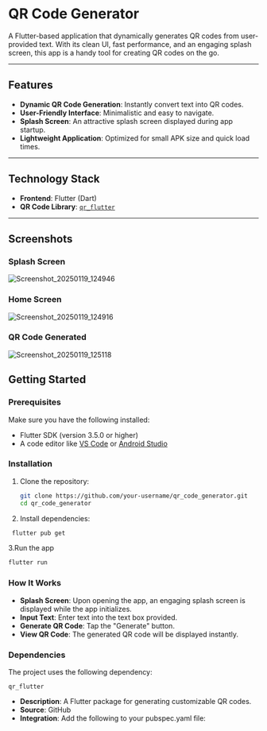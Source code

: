 # QR Code Generator

A Flutter-based application that dynamically generates QR codes from user-provided text. With its clean UI, fast performance, and an engaging splash screen, this app is a handy tool for creating QR codes on the go.

---

## Features

- **Dynamic QR Code Generation**: Instantly convert text into QR codes.
- **User-Friendly Interface**: Minimalistic and easy to navigate.
- **Splash Screen**: An attractive splash screen displayed during app startup.
- **Lightweight Application**: Optimized for small APK size and quick load times.

---

## Technology Stack

- **Frontend**: Flutter (Dart)
- **QR Code Library**: [`qr_flutter`](https://github.com/theyakka/qr.flutter)

---

## Screenshots


### Splash Screen
![Screenshot_20250119_124946](https://github.com/user-attachments/assets/b9375229-1834-4217-b99a-3c37bb3f6a3b)


### Home Screen

![Screenshot_20250119_124916](https://github.com/user-attachments/assets/4403211f-904a-4e74-af95-8720ac72be2b)

### QR Code Generated
![Screenshot_20250119_125118](https://github.com/user-attachments/assets/1617b984-4c80-4bb1-ab2d-67cd4f339a41)


## Getting Started

### Prerequisites

Make sure you have the following installed:
- Flutter SDK (version 3.5.0 or higher)
- A code editor like [VS Code](https://code.visualstudio.com/) or [Android Studio](https://developer.android.com/studio)

### Installation

1. Clone the repository:
   ```bash
   git clone https://github.com/your-username/qr_code_generator.git
   cd qr_code_generator
2. Install dependencies:
 ```bash
  flutter pub get
   ```
3.Run the app
```bash
flutter run
```

### How It Works
- **Splash Screen**: Upon opening the app, an engaging splash screen is displayed while the app initializes.
- **Input Text**: Enter text into the text box provided.
- **Generate QR Code**: Tap the "Generate" button.
- **View QR Code**: The generated QR code will be displayed instantly.

### Dependencies
The project uses the following dependency:

`qr_flutter`
- **Description**: A Flutter package for generating customizable QR codes.
- **Source**: GitHub
- **Integration**: Add the following to your pubspec.yaml file:
